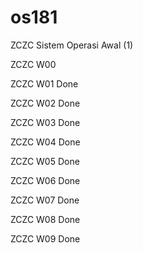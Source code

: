 # os181
ZCZC Sistem Operasi Awal (1)

ZCZC W00

ZCZC W01 Done

ZCZC W02 Done

ZCZC W03 Done

ZCZC W04 Done

ZCZC W05 Done

ZCZC W06 Done

ZCZC W07 Done

ZCZC W08 Done

ZCZC W09 Done
